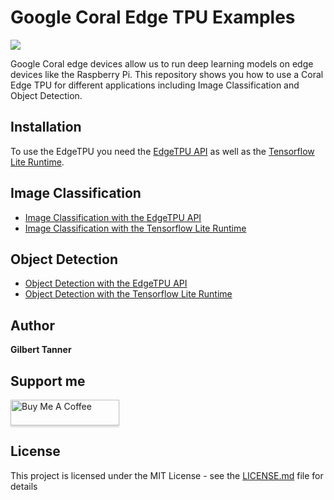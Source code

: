 # Google Coral Edge TPU Examples
![](https://lh3.googleusercontent.com/83lPm0ffoxJZX63HX9EzMDKKtgLhzR4ym4iKOpudD5LuMQd329olIfkV3gcGRSb71NrPabWyKpo52YZpzO5_4Iic1AGYvFp9l7tAnGk=w1000-rw)

Google Coral edge devices allow us to run deep learning models on edge devices like the Raspberry Pi. This repository shows you how to use a Coral Edge TPU for different applications including Image Classification and Object Detection.

## Installation

To use the EdgeTPU you need the [EdgeTPU API](https://coral.withgoogle.com/software/#debian-packages) as well as the [Tensorflow Lite Runtime](https://www.tensorflow.org/lite/guide/python#install_just_the_tensorflow_lite_interpreter). 

## Image Classification

* [Image Classification with the EdgeTPU API](edgetpu_api_image_classification.py)
* [Image Classification with the Tensorflow Lite Runtime](tflite_image_classification.py)

## Object Detection

* [Object Detection with the EdgeTPU API](edgetpu_api_object_detection.py)
* [Object Detection with the Tensorflow Lite Runtime](tflite_object_detection.py)

## Author
 **Gilbert Tanner**

## Support me

<a href="https://www.buymeacoffee.com/gilberttanner" target="_blank"><img src="https://www.buymeacoffee.com/assets/img/custom_images/orange_img.png" alt="Buy Me A Coffee" style="height: 41px !important;width: 174px !important;box-shadow: 0px 3px 2px 0px rgba(190, 190, 190, 0.5) !important;-webkit-box-shadow: 0px 3px 2px 0px rgba(190, 190, 190, 0.5) !important;" ></a>

## License

This project is licensed under the MIT License - see the [LICENSE.md](LICENSE) file for details